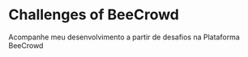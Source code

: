 # Challenges of BeeCrowd #
  
  Acompanhe meu desenvolvimento a partir de desafios na Plataforma BeeCrowd
